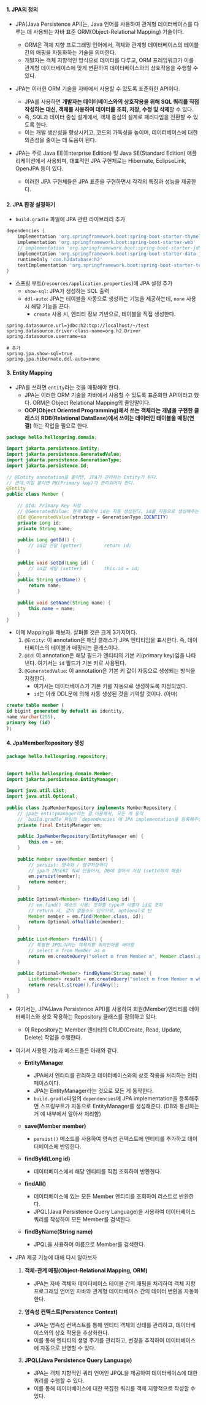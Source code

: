 
#### 1. JPA의 정의

- JPA(Java Persistence API)는, Java 언어를 사용하여 관계형 데이터베이스를 다루는 데 사용되는 자바 표준 ORM(Object-Relational Mapping) 기술이다.
	- ORM은 객체 지향 프로그래밍 언어에서, 객체와 관계형 데이터베이스의 테이블 간의 매핑을 자동화하는 기술을 의미한다. 
	- 개발자는 객체 지향적인 방식으로 데이터를 다루고, ORM 프레임워크가 이를 관계형 데이터베이스에 맞게 변환하여 데이터베이스와의 상호작용을 수행할 수 있다.

- JPA는 이러한 ORM 기술을 자바에서 사용할 수 있도록 표준화한 API이다.
	- JPA를 사용하면 **개발자는 데이터베이스와의 상호작용을 위해 SQL 쿼리를 직접 작성하는 대신, 객체를 사용하여 데이터를 조회, 저장, 수정 및 삭제**할 수 있다.
	- 즉, SQL과 데이터 중심 설계에서, 객체 중심의 설계로 패러다임을 전환할 수 있도록 한다.
	- 이는 개발 생산성을 향상시키고, 코드의 가독성을 높이며, 데이터베이스에 대한 의존성을 줄이는 데 도움이 된다.

- JPA는 주로 Java EE(Enterprise Edition) 및 Java SE(Standard Edition) 애플리케이션에서 사용되며, 대표적인 JPA 구현체로는 Hibernate, EclipseLink, OpenJPA 등이 있다.
	- 이러한 JPA 구현체들은 JPA 표준을 구현하면서 각각의 특징과 성능을 제공한다.


#### 2. JPA 환경 설정하기

- `build.gradle` 파일에 JPA 관련 라이브러리 추가
```gradle
dependencies {  
    implementation 'org.springframework.boot:spring-boot-starter-thymeleaf'  
    implementation 'org.springframework.boot:spring-boot-starter-web'  
    // implementation 'org.springframework.boot:spring-boot-starter-jdbc'  
    implementation 'org.springframework.boot:spring-boot-starter-data-jpa'  
    runtimeOnly 'com.h2database:h2'  
    testImplementation 'org.springframework.boot:spring-boot-starter-test'  
}
```

- 스프링 부트(`resources/application.properties`)에 JPA 설정 추가
	- `show-sql`: JPA가 생성하는 SQL 출력
	- `ddl-auto`: JPA는 테이블을 자동으로 생성하는 기능을 제공하는데, `none` 사용 시 해당 기능을 끈다.
		- `create` 사용 시, 엔티티 정보 기반으로, 테이블을 직접 생성한다.
```null
spring.datasource.url=jdbc:h2:tcp://localhost/~/test  
spring.datasource.driver-class-name=org.h2.Driver  
spring.datasource.username=sa  

# 추가
spring.jpa.show-sql=true  
spring.jpa.hibernate.ddl-auto=none
```


#### 3. Entity Mapping

- JPA를 쓰려면 `entity`라는 것을 매핑해야 한다.
	- JPA는 이러한 ORM 기술을 자바에서 사용할 수 있도록 표준화한 API이라고 했다. ORM은 Object Relational Mapping의 줄임말이다.
	- **OOP(Object Oriented Programming)에서 쓰는 객체라는 개념을 구현한 클래스**와  **RDB(Relational DataBase)에서 쓰이는 데이터인 테이블을 매핑(연결)** 하는 작업을 필요로 한다.

```java
package hello.hellospring.domain;  
  
import jakarta.persistence.Entity;  
import jakarta.persistence.GeneratedValue;  
import jakarta.persistence.GenerationType;  
import jakarta.persistence.Id;  
  
// @Entity annotation을 붙이면, JPA가 관리하는 Entity가 된다.  
// 근데,이걸 붙이면 PK(Primary key)가 관리되어야 한다.  
@Entity  
public class Member {  
  
    // @Id: Primary Key 지정  
    // @GeneratedValue: 현재 DB에서 id는 자동 생성된다. id를 자동으로 생성해주는 것을 identity 전략이라 부른다.  
    @Id @GeneratedValue(strategy = GenerationType.IDENTITY)  
    private Long id;  
    private String name;  
  
    public Long getId() {  
        // id값 전달 (getter)        return id;  
    }  
  
    public void setId(Long id) {  
        // id값 세팅 (setter)        this.id = id;  
    }  
    public String getName() {  
        return name;  
    }  
  
    public void setName(String name) {  
        this.name = name;  
    }  
}
```

- 이제 Mapping을 해보자. 살펴볼 것은 크게 3가지이다.
	1. `@Entity`:  이 annotation은 해당 클래스가 JPA 엔티티임을 표시한다. 즉, 데이터베이스의 테이블과 매핑되는 클래스이다.
	2. `@Id`: 이 annotation은 해당 필드가 엔티티의 기본 키(primary key)임을 나타낸다. 여기서는 `id` 필드가 기본 키로 사용된다.
	3. `@GeneratedValue`: 이 annotation은 기본 키 값이 자동으로 생성되는 방식을 지정한다.
		- 여기서는 데이터베이스가 기본 키를 자동으로 생성하도록 지정되었다.
		- `id`는 아래 DDL문에 의해 자동 생성된 것을 기억할 것이다. (아마)
```sql
create table member (
id bigint generated by default as identity,
name varchar(255),
primary key (id)
);
```


#### 4. JpaMemberRepository 생성

```java
package hello.hellospring.repository;  
  
  
import hello.hellospring.domain.Member;  
import jakarta.persistence.EntityManager;  
  
import java.util.List;  
import java.util.Optional;  
  
public class JpaMemberRepository implements MemberRepository {
	// jpa는 entitymanager라는 걸 이용해서, 모든 게 동작
	// `build.gradle`파일의 `dependencies`에 JPA implementation을 등록해주면 스프링부트가 자동으로 EntityManager를 생성해준다. (DB와 통신하는 거 얘 내부에서 알아서 처리함)
    private final EntityManager em;  
  
    public JpaMemberRepository(EntityManager em) {  
        this.em = em;  
    }  
  
    public Member save(Member member) {  
	    // persist: 영속화 / 영구저장하다
	    // jpa가 INSERT 쿼리 만들어서, DB에 알아서 저장 (setId까지 해줌)
        em.persist(member);  
        return member;  
    }  
  
    public Optional<Member> findById(Long id) {  
	    // em.find() 메소드 사용: 조회할 type과 식별자 id로 조회
	    // return 시, 값이 없을수도 있으므로, optional로 반
        Member member = em.find(Member.class, id);  
        return Optional.ofNullable(member);  
    }  
  
    public List<Member> findAll() {  
	    // 특별한 JPQL이라는 객체지향 쿼리언어를 써야함
	    // select m from Member as m
        return em.createQuery("select m from Member m", Member.class).getResultList();  
    }  
  
    public Optional<Member> findByName(String name) {  
        List<Member> result = em.createQuery("select m from Member m where m.name = :name", Member.class).setParameter("name", name).getResultList();  
        return result.stream().findAny();  
    }  
}
```

- 여기서는, JPA(Java Persistence API)를 사용하여 회원(Member)엔티티를 데이터베이스와 상호 작용하는 Repository 클래스를 정의하고 있다.
	- 이 Repository는 Member 엔티티의 CRUD(Create, Read, Update, Delete) 작업을 수행한다.

- 여기서 사용된 기능과 메소드들은 아래와 같다.
	-  **EntityManager**
		- JPA에서 엔티티를 관리하고 데이터베이스와의 상호 작용을 처리하는 인터페이스이다.
		- JPA는 EntityManager라는 것으로 모든 게 동작한다.
		- `build.gradle`파일의 `dependencies`에 JPA implementation을 등록해주면 스프링부트가 자동으로 EntityManager를 생성해준다. (DB와 통신하는 거 얘 내부에서 알아서 처리함)
    
	- **save(Member member)**
		- `persist()` 메소드를 사용하여 영속성 컨텍스트에 엔티티를 추가하고 데이터베이스에 반영한다.
    
	- **findById(Long id)**
		- 데이터베이스에서 해당 엔티티를 직접 조회하여 반환한다.
    
	- **findAll()**
		- 데이터베이스에 있는 모든 Member 엔티티를 조회하여 리스트로 반환한다.
		- JPQL(Java Persistence Query Language)을 사용하여 데이터베이스 쿼리를 작성하여 모든 Member를 검색한다.
    
	- **findByName(String name)**
		- JPQL을 사용하여 이름으로 Member를 검색한다.

- JPA 제공 기능에 대해 다시 알아보자
	1. **객체-관계 매핑(Object-Relational Mapping, ORM)**
		- JPA는 자바 객체와 데이터베이스 테이블 간의 매핑을 처리하여 객체 지향 프로그래밍 언어인 자바와 관계형 데이터베이스 간의 데이터 변환을 자동화한다.
	    
	2. **영속성 컨텍스트(Persistence Context)**
		- JPA는 영속성 컨텍스트를 통해 엔티티 객체의 상태를 관리하고, 데이터베이스와의 상호 작용을 추상화한다.
		- 이를 통해 엔티티의 생명 주기를 관리하고, 변경을 추적하여 데이터베이스에 자동으로 반영할 수 있다.
	    
	3. **JPQL(Java Persistence Query Language)**
		- JPA는 객체 지향적인 쿼리 언어인 JPQL을 제공하여 데이터베이스에 대한 쿼리를 수행할 수 있다.
		- 이를 통해 데이터베이스에 대한 복잡한 쿼리를 객체 지향적으로 작성할 수 있다.

